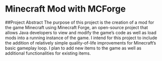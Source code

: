# Minecraft Mod with MCForge

##Project Abstract
The purpose of this project is the creation of a mod for the game Minecraft using Minecraft Forge, an open-source project that allows Java developers to view and modify the game’s code as well as load mods into a running instance of the game. I intend for this project to include the addition of relatively simple quality-of-life improvements for Minecraft’s basic gameplay loop. I plan to add new items to the game as well as additional functionalities for existing items.
